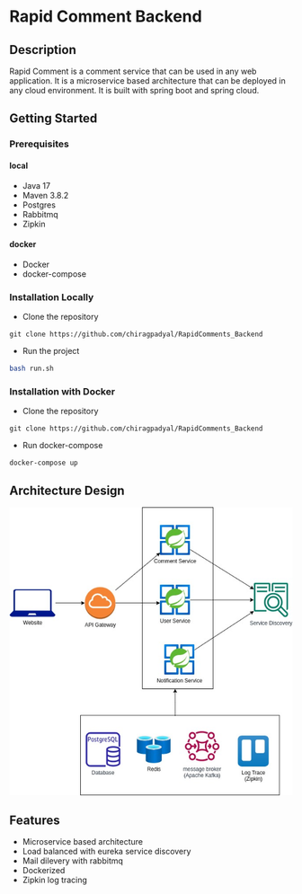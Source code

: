 # Rapid Comment Backend

## Description

Rapid Comment is a comment service that can be used in any web application. It is a microservice based architecture that can be deployed in any cloud environment. It is built with spring boot and spring cloud.

## Getting Started

### Prerequisites

#### local

- Java 17
- Maven 3.8.2
- Postgres
- Rabbitmq
- Zipkin

#### docker

- Docker
- docker-compose

### Installation Locally

- Clone the repository

```
git clone https://github.com/chiragpadyal/RapidComments_Backend
```

- Run the project

```sh
bash run.sh
```

### Installation with Docker

- Clone the repository

```
git clone https://github.com/chiragpadyal/RapidComments_Backend
```

- Run docker-compose

```
docker-compose up
```

## Architecture Design

<!-- add image of url rapidcomments-drawio.jpg -->

![Rapid Comments Architecture](./rapidcomments-drawio.jpg "Rapid Comments Architecture")

## Features

- Microservice based architecture
- Load balanced with eureka service discovery
- Mail dilevery with rabbitmq
- Dockerized
- Zipkin log tracing
